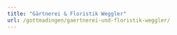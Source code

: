 ```yaml
---
title: "Gärtnerei & Floristik Weggler"
url: /gottmadingen/gaertnerei-und-floristik-weggler/
---
```

